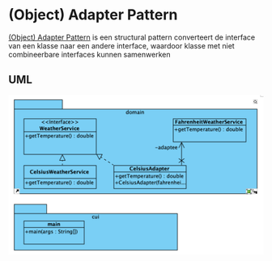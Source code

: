 # (Object) Adapter Pattern

[(Object) Adapter Pattern](https://refactoring.guru/design-patterns/adapter) is
een structural pattern converteert de interface van een klasse naar een andere
interface, waardoor klasse met niet combineerbare interfaces kunnen samenwerken

## UML

![(Object) Adapter Pattern UML](./uml/uml.png)
